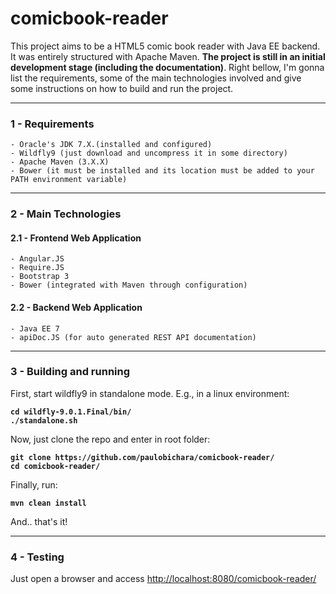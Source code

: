 # comicbook-reader

This project aims to be a HTML5 comic book reader with Java EE backend. It was entirely structured with Apache Maven. **The project is still in an initial development stage (including the documentation)**. Right bellow, I'm gonna list the requirements, some of the main technologies involved and give some instructions on how to build and run the project.

***
### 1 - Requirements
    - Oracle's JDK 7.X.(installed and configured)
    - Wildfly9 (just download and uncompress it in some directory)
    - Apache Maven (3.X.X)
    - Bower (it must be installed and its location must be added to your PATH environment variable)
    
***
### 2 - Main Technologies
    
#### 2.1 - Frontend Web Application
    - Angular.JS
    - Require.JS
    - Bootstrap 3
    - Bower (integrated with Maven through configuration)

#### 2.2 - Backend Web Application
    - Java EE 7
    - apiDoc.JS (for auto generated REST API documentation)

***
### 3 - Building and running
    
First, start wildfly9 in standalone mode. E.g., in a linux environment:

**`cd wildfly-9.0.1.Final/bin/`**  
**`./standalone.sh`**

Now, just clone the repo and enter in root folder:

**`git clone https://github.com/paulobichara/comicbook-reader/`**  
**`cd comicbook-reader/`**

Finally, run:

**`mvn clean install`**

And.. that's it!

***
### 4 - Testing

Just open a browser and access [http://localhost:8080/comicbook-reader/](http://localhost:8080/comicbook-reader/)
    
